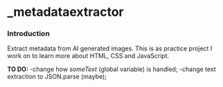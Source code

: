 # _metadataextractor
### Introduction
Extract metadata from AI generated images.
This is as practice project I work on to learn more about HTML, CSS and JavaScript.

**TO DO:**
-change how *someText* (global variable) is handled;
-change text extraction to JSON.parse (maybe);
